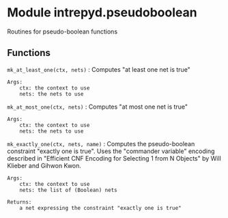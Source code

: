 Module intrepyd.pseudoboolean
=============================
Routines for pseudo-boolean functions

Functions
---------

    
`mk_at_least_one(ctx, nets)`
:   Computes "at least one net is true"
    
    Args:
        ctx: the context to use
        nets: the nets to use

    
`mk_at_most_one(ctx, nets)`
:   Computes "at most one net is true"
    
    Args:
        ctx: the context to use
        nets: the nets to use

    
`mk_exactly_one(ctx, nets, name)`
:   Computes the pseudo-boolean constraint "exactly one is true".
    Uses the "commander variable" encoding described in
    "Efficient CNF Encoding for Selecting 1 from N Objects"
    by Will Klieber and Gihwon Kwon.
    
    Args:
        ctx: the context to use
        nets: the list of (Boolean) nets
    
    Returns:
        a net expressing the constraint "exactly one is true"